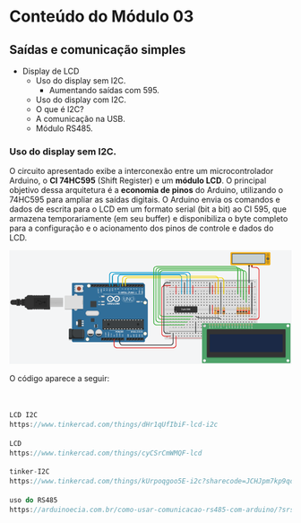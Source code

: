 # Conteúdo do Módulo 03

## Saídas e comunicação simples

* Display de LCD
    * Uso do display sem I2C.
        * Aumentando saídas com 595.
    * Uso do display com I2C.
    * O que é I2C?
    * A comunicação na USB.
    * Módulo RS485.
    
### Uso do display sem I2C.

O circuito apresentado exibe a interconexão entre um microcontrolador Arduino, o **CI 74HC595** (Shift Register) e um **módulo LCD**. O principal objetivo dessa arquitetura é a **economia de pinos** do Arduino, utilizando o 74HC595 para ampliar as saídas digitais. O Arduino envia os comandos e dados de escrita para o LCD em um formato serial (bit a bit) ao CI 595, que armazena temporariamente (em seu buffer) e disponibiliza o byte completo para a configuração e o acionamento dos pinos de controle e dados do LCD.

![Usando LCD sem o I2C](img/lcd_bare.png)

O código aparece a seguir:
```cpp


LCD I2C
https://www.tinkercad.com/things/dHr1qUfIbiF-lcd-i2c

LCD
https://www.tinkercad.com/things/cyCSrCmWMQF-lcd

tinker-I2C
https://www.tinkercad.com/things/kUrpoqgoo5E-i2c?sharecode=JCHJpm7kp9qd-hrdEJDQC7-FkI6IqwQEVC_OLFBKoUA

uso do RS485
https://arduinoecia.com.br/como-usar-comunicacao-rs485-com-arduino/?srsltid=AfmBOorpzX0uIcYsL-Si9SpWYHENh90-he4W1iU2O7KxmYvLlb1tCYrK
